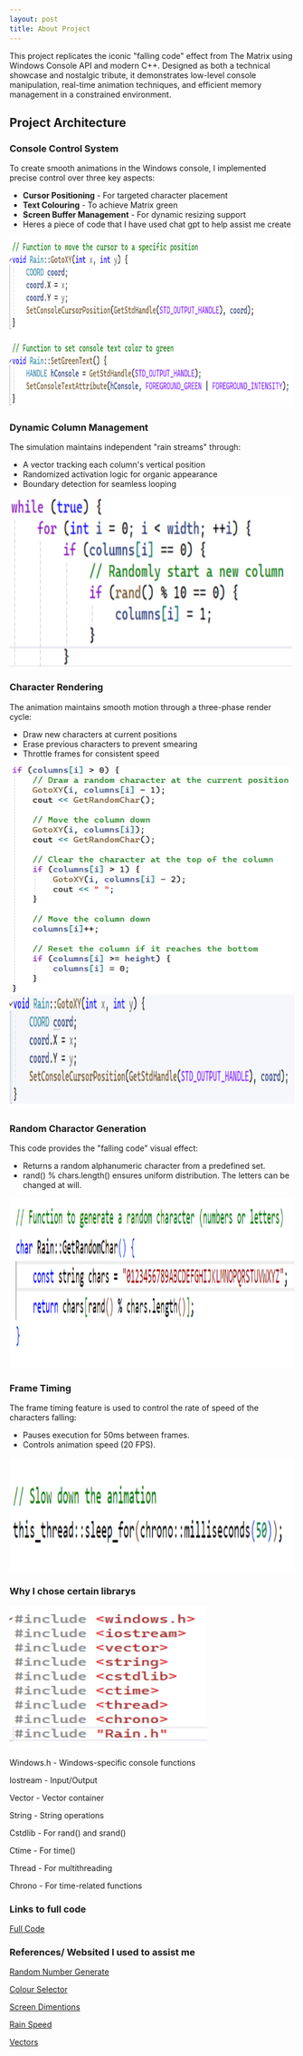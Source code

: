 ```yaml
---
layout: post
title: About Project
---
```


This project replicates the iconic "falling code" effect from The Matrix using Windows Console API and modern C++. Designed as both a technical showcase and nostalgic tribute, it demonstrates low-level console manipulation, real-time animation techniques, and efficient memory management in a constrained environment.

## Project Architecture

### Console Control System

To create smooth animations in the Windows console, I implemented precise control over three key aspects: 
- **Cursor Positioning** - For targeted character placement
- **Text Colouring** - To achieve Matrix green
- **Screen Buffer Management** - For dynamic resizing support
- Heres a piece of code that I have used chat gpt to help assist me create
  
<img src="https://raw.githubusercontent.com/DenisJ123/digital-rain-cpp/main/docs/assets/images/ConsoleControlSystem.png" width="600" height="300">

### Dynamic Column Management

The simulation maintains independent "rain streams" through:
- A vector tracking each column's vertical position
- Randomized activation logic for organic appearance
- Boundary detection for seamless looping

<img src="https://raw.githubusercontent.com/DenisJ123/digital-rain-cpp/main/docs/assets/images/DynamicColumnManagement.png" width="500" height="300">

### Character Rendering

The animation maintains smooth motion through a three-phase render cycle:
- Draw new characters at current positions
- Erase previous characters to prevent smearing
- Throttle frames for consistent speed

<img src="https://raw.githubusercontent.com/DenisJ123/digital-rain-cpp/main/docs/assets/images/CharacterRenderingPipeline1.png" width="500" height="400">
<img src="https://raw.githubusercontent.com/DenisJ123/digital-rain-cpp/main/docs/assets/images/CharacterRenderingPipeline2.png" width="550" height="200">

### Random Charactor Generation

This code provides the "falling code" visual effect:
- Returns a random alphanumeric character from a predefined set.
- rand() % chars.length() ensures uniform distribution.
The letters can be changed at will.

<img src="https://raw.githubusercontent.com/DenisJ123/digital-rain-cpp/main/docs/assets/images/RandomCharactorGeneration.png" width="550" height="300">

### Frame Timing
The frame timing feature is used to control the rate of speed of the characters falling:
- Pauses execution for 50ms between frames.
- Controls animation speed (20 FPS).

<img src="https://raw.githubusercontent.com/DenisJ123/digital-rain-cpp/main/docs/assets/images/FrameTiming.png" width="550" height="200">

### Why I chose certain librarys
<img src="https://raw.githubusercontent.com/DenisJ123/digital-rain-cpp/main/docs/assets/images/Librarys.png" width="350" height="250">

Windows.h - Windows-specific console functions

Iostream - Input/Output

Vector - Vector container

String - String operations

Cstdlib - For rand() and srand()

Ctime - For time()

Thread - For multithreading

Chrono - For time-related functions

### Links to full code

[Full Code](https://github.com/DenisJ123/digital-rain-cpp/tree/main/code)

### References/ Websited I used to assist me

[Random Number Generate](https://www.w3schools.com/cpp/cpp_howto_random_number.asp)

[Colour Selector](https://cplusplus.com/forum/beginner/139897/)

[Screen Dimentions](https://www.deepseek.com/)

[Rain Speed](https://stackoverflow.com/questions/79113273/how-to-control-the-speed-of-objects-in-my-simple-game)

[Vectors](https://vlegalwaymayo.atu.ie/pluginfile.php/1480067/mod_resource/content/6/Vector.pdf)

